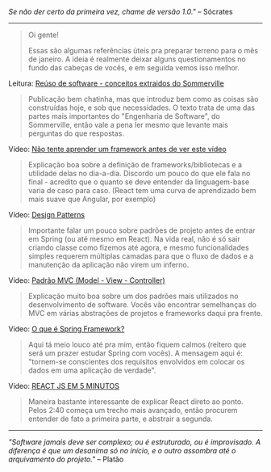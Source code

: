 _Se não der certo da primeira vez, chame de versão 1.0."_  – Sócrates

---

> Oi gente! 
>
> Essas são algumas referências úteis pra preparar terreno para o mês de janeiro. A ideia é realmente deixar alguns questionamentos no fundo das cabeças de vocês, e em seguida vemos isso melhor.

Leitura: [Reúso de software - conceitos extraidos do Sommerville](https://medium.com/@mikiasoliveira/re%C3%BAso-de-software-8406766d9eb8)

> Publicação bem chatinha, mas que introduz bem como as coisas são construídas hoje, e sob que necessidades. O texto trata de uma das partes mais importantes do "Engenharia de Software", do Sommerville, então vale a pena ler mesmo que levante mais perguntas do que respostas.

Vídeo: [Não tente aprender um framework antes de ver este vídeo](https://www.youtube.com/watch?v=VMwWUUYmyow)

> Explicação boa sobre a definição de frameworks/bibliotecas e a utilidade delas no dia-a-dia. Discordo um pouco do que ele fala no final - acredito que o quanto se deve entender da linguagem-base varia de caso para caso. (React tem uma curva de aprendizado bem mais suave que Angular, por exemplo)

Vídeo: [Design Patterns](https://www.youtube.com/watch?v=J-lHpiu-Twk)

> Importante falar um pouco sobre padrões de projeto antes de entrar em Spring (ou até mesmo em React). Na vida real, não é só sair criando classe como fizemos até agora, e mesmo funcionalidades simples requerem múltiplas camadas para que o fluxo de dados e a manutenção da aplicação não virem um inferno.

Vídeo: [Padrão MVC (Model - View - Controller)](https://www.youtube.com/watch?v=mMDt9g7bMjk)

> Explicação muito boa sobre um dos padrões mais utilizados no desenvolvimento de software. Vocês vão encontrar semelhanças do MVC em várias abstrações de projetos e frameworks daqui pra frente.

Vídeo: [O que é Spring Framework?](https://www.youtube.com/watch?v=5XPojnx9bb8)

> Aqui tá meio louco até pra mim, então fiquem calmos (reitero que será um prazer estudar Spring com vocês). A mensagem aqui é: "tornem-se conscientes dos requisitos envolvidos em colocar os dados em uma aplicação de verdade". 

Vídeo: [REACT JS EM 5 MINUTOS](https://www.youtube.com/watch?v=W8EwQlAGVDs)

> Maneira bastante interessante de explicar React direto ao ponto. Pelos 2:40 começa um trecho mais avançado, então procurem entender de fato a primeira parte, e abstrair a segunda. 

---

_"Software jamais deve ser complexo; ou é estruturado, ou é improvisado. A diferença é que um desanima só no início, e o outro assombra até o arquivamento do projeto."_  – Platão
